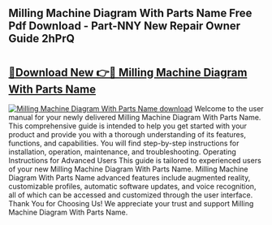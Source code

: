 ## Milling Machine Diagram With Parts Name Free Pdf Download - Part-NNY New Repair Owner Guide 2hPrQ

# <h2><a href="http://dfm8yk.blite.top/?on=Milling+Machine+Diagram+With+Parts+Name">🔗Download New 👉🔴 Milling Machine Diagram With Parts Name</a></h2>

[![Milling Machine Diagram With Parts Name download](https://i.imgur.com/lujVjoI.png)](http://dfm8yk.blite.top/?on=Milling+Machine+Diagram+With+Parts+Name)
Welcome to the user manual for your newly delivered Milling Machine Diagram With Parts Name. This comprehensive guide is intended to help you get started with your product and provide you with a thorough understanding of its features, functions, and capabilities. You will find step-by-step instructions for installation, operation, maintenance, and troubleshooting. Operating Instructions for Advanced Users This guide is tailored to experienced users of your new Milling Machine Diagram With Parts Name. Milling Machine Diagram With Parts Name advanced features include augmented reality, customizable profiles, automatic software updates, and voice recognition, all of which can be accessed and customized through the user interface. Thank You for Choosing Us! We appreciate your trust and support Milling Machine Diagram With Parts Name.
